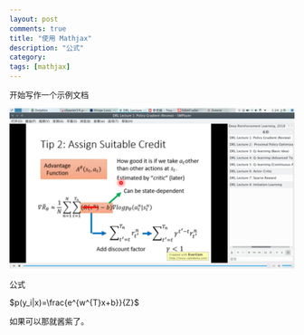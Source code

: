 ```yaml
---
layout: post
comments: true
title: "使用 Mathjax"
description: "公式"
category:
tags: [mathjax]
---
```


开始写作一个示例文档

![图片](/images/img.png)

公式

$p(y_i|x)=\frac{e^{w^{T}x+b}}{Z}$

如果可以那就酱紫了。
